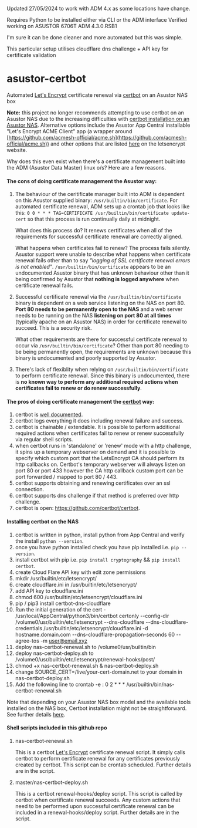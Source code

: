 Updated 27/05/2024 to work with ADM 4.x as some locations have change.

Requires Python to be installed either via CLI or the ADM interface
Verified working on ASUSTOR 6706T ADM 4.3.0.RSB1

I'm sure it can be done cleaner and more automated but this was simple.

This particular setup utilises cloudflare dns challenge + API key for certificate validation

# asustor-certbot
Automated [Let's Encrypt](https://letsencrypt.org/) certificate renewal via [certbot](https://certbot.eff.org/docs/) on an Asustor NAS box

**Note:** this project no longer recommends attempting to use certbot on an Asustor NAS due to the increasing difficulties with [certbot installation on an Asustor NAS](https://github.com/bebo-dot-dev/asustor-certbot/blob/master/CertbotInstallation.md). Alternative options include the Asustor App Central installable "Let's Encrypt ACME Client" app (a wrapper around [https://github.com/acmesh-official/acme.sh](https://github.com/acmesh-official/acme.sh)) and other options that are listed [here](https://letsencrypt.org/docs/client-options/) on the letsencrypt website.

Why does this even exist when there's a certificate management built into the ADM (Asustor Data Master) linux o/s? Here are a few reasons.

#### The cons of doing certificate management the Asustor way: ####

1. The behaviour of the ceritificate manager built into ADM is dependent on this Asustor supplied binary: `/usr/builtin/bin/certificate`. For automated certificate renewal, ADM sets up a crontab job that looks like this: `0 0 * * * TAG=CERTIFICATE /usr/builtin/bin/certificate update-cert` so that this process is run continually daily at midnight.

   What does this process do? It renews certificates when all of the requirements for successful certificate renewal are correctly aligned.
   
   What happens when certificates fail to renew? The process fails silently. Asustor support were unable to describe what happens when certificate renewal fails other than to say _"logging of SSL certificate renewal errors is not enabled"_. `/usr/builtin/bin/certificate` appears to be an undocumented Asustor binary that has unknown behaviour other than it being confirmed by Asustor that **nothing is logged anywhere** when certificate renewal fails.
   
2. Successful certificate renewal via the `/usr/builtin/bin/certificate` binary is dependent on a web service listening on the NAS on port 80. **Port 80 needs to be permanently open to the NAS** and a web server needs to be running on the NAS **listening on port 80 at all times** (typically apache on an Asustor NAS) in order for certificate renewal to succeed. This is a security risk.

   What other requirements are there for successful certificate renewal to occur via `/usr/builtin/bin/certificate`? Other than port 80 needing to be being permanently open, the requirements are unknown because this binary is undocumented and poorly supported by Asustor.

3. There's lack of flexiblity when relying on `/usr/builtin/bin/certificate` to perform certificate renewal. Since this binary is undocumented, there is **no known way to perform any additional required actions when certificates fail to renew or do renew successfully**.

#### The pros of doing certificate management the [certbot](https://certbot.eff.org/docs/) way: ####

1. certbot is [well documented](https://certbot.eff.org/docs/).
2. certbot logs everything it does including renewal failure and success.
3. certbot is chainable / extendable. It is possible to perform additional required actions when certificates fail to renew or renew successfully via regular shell scripts.
4. when certbot runs in 'standalone' or 'renew' mode with a http challenge, it spins up a temporary webserver on demand and it is possible to specify which custom port that the LetsEncrypt CA should perform its http callbacks on. Certbot's temporary webserver will always listen on port 80 or port 433 however the CA http callback custom port can be port forwarded / mapped to port 80 / 443.
5. certbot supports obtaining and renewing certificates over an ssl connection.
6. certbot supports dns challenge if that method is preferred over http challenge.
7. certbot is open: https://github.com/certbot/certbot.

#### Installing certbot on the NAS ####
1. certbot is written in python, install python from App Central and verify the install `python --version`.
2. once you have python installed check you have pip installed i.e. `pip --version`.
3. install certbot with pip i.e. `pip install cryptography` && `pip install certbot`.
4. create Cloud Flare API key with edit zone permissions
5. mkdir /usr/builtin/etc/letsencrypt/
6. create cloudflare.ini in /usr/builtin/etc/letsencrypt/
7. add API key to cloudflare.ini
8. chmod 600 /usr/builtin/etc/letsencrypt/cloudflare.ini
9. pip / pip3 install certbot-dns-cloudflare
10. Run the initial generation of the cert - /usr/local/AppCentral/python3/bin/certbot certonly --config-dir /volume0/usr/builtin/etc/letsencrypt --dns-cloudflare --dns-cloudflare-credentials /usr/builtin/etc/letsencrypt/cloudflare.ini -d hostname.domain.com --dns-cloudflare-propagation-seconds 60 --agree-tos -m user@email.xyz
11. deploy nas-certbot-renewal.sh to /volume0/usr/builtin/bin
12. deploy nas-certbot-deploy.sh to /volume0/usr/builtin/etc/letsencrypt/renewal-hooks/post/
13. chmod +x nas-certbot-renewal.sh & nas-certbot-deploy.sh
14. change SOURCE_CERT=/live/your-cert-domain.net to your domain in nas-certbot-deploy.sh
15. Add the following line to crontab -e : 0 2 * * * /usr/builtin/bin/nas-certbot-renewal.sh

Note that depending on your Asustor NAS box model and the available tools installed on the NAS box, Certbot installation might not be straightforward. See further details [here](https://github.com/jjssoftware/asustor-certbot/blob/master/CertbotInstallation.md).



#### Shell scripts included in this github repo ####
1. nas-certbot-renewal.sh

   This is a certbot [Let's Encrypt](https://letsencrypt.org/) certificate renewal script. It simply calls certbot to perform certificate renewal for any certificates previously created by certbot. This script can be crontab scheduled. Further details are in the script.

2. master/nas-certbot-deploy.sh

   This is a certbot renewal-hooks/deploy script. This script is called by certbot when certificate renewal succeeds. Any custom actions that need to be performed upon successful certificate renewal can be included in a renewal-hooks/deploy script. Further details are in the script.
